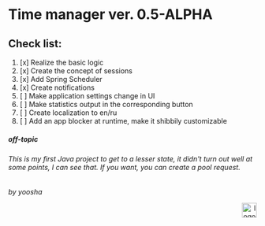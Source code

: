 # Time manager ver. 0.5-ALPHA

## Check list:

1. [x] Realize the basic logic
2. [x] Create the concept of sessions
3. [x] Add Spring Scheduler
4. [x] Create notifications
5. [ ] Make application settings change in UI
6. [ ] Make statistics output in the corresponding button
7. [ ] Create localization to en/ru
8. [ ] Add an app blocker at runtime, make it shibbily customizable

##### off-topic
###### This is my first Java project to get to a lesser state, it didn't turn out well at some points, I can see that. If you want, you can create a pool request.

_by yoosha_

<div style="text-align: right"><a href="https://t.me/yooshyasha">
<img alt="logo" src="https://www.svgrepo.com/show/343522/telegram-communication-chat-interaction-network-connection.svg" width="30">
</a></div>
